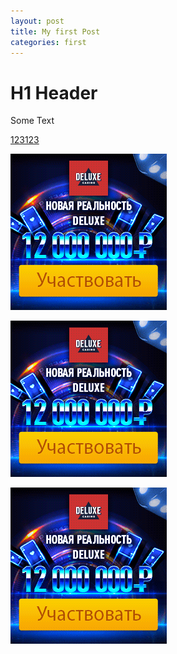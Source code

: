 ```yaml
---
layout: post
title: My first Post
categories: first
---
```

# H1 Header

Some Text

[123123](google.com)

![](/img/uploads/250x250.gif)

[<img src="/img/uploads/250x250.gif">](http://google.com.au/)

[![Some](/img/uploads/250x250.gif)](http://google.com.au/)
